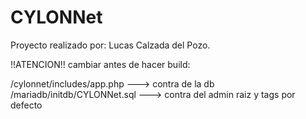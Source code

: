 # CYLONNet
Proyecto realizado por: Lucas Calzada del Pozo.

!!ATENCION!! cambiar antes de hacer build:

/cylonnet/includes/app.php ---> contra de la db
/mariadb/initdb/CYLONNet.sql ---> contra del admin raiz y tags por defecto